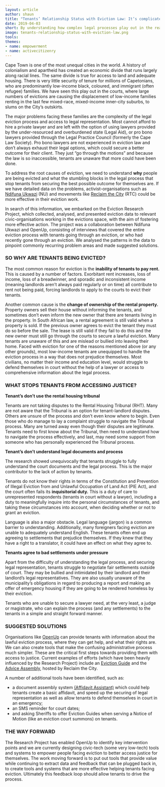 ```yaml
---
layout: article
author: shaun
title: "Tenants’ Relationship Status with Eviction Law: It’s complicated."
date: 2019-04-03
short: By understanding how complex legal processes play out in the real world (not just in a textbook) we can design tools and systems that empower ordinary people to access justice in our courts.
image: tenants-relationship-status-with-eviction-law.png
tools:
themes:
- name: empowerment
- name: activecitizenry
---
```


Cape Town is one of the most unequal cities in the world. A history of colonialism and apartheid has created an economic divide that runs largely along racial lines. The same divide is true for access to land and adequate housing. There is very little security of tenure for millions of Capetonians, who are predominantly low-income black, coloured, and immigrant (often refugee) families. We have seen this play out in the courts, where large numbers of evictions are causing the displacement of low-income families renting in the last few mixed-race, mixed-income inner-city suburbs, to slums on the City’s outskirts.

The major problems facing these families are the complexity of the legal eviction process and access to legal representation. Most cannot afford to hire a private lawyer and are left with the option of using lawyers provided by the under-resourced and overburdened state (Legal Aid), or pro bono lawyers provided through the Legal Practice Council (formerly the Cape Law Society). Pro bono lawyers are not experienced in eviction law and don’t always exhaust their legal options, which could secure a better outcome for their client. They just “go through the motions” and because the law is so inaccessible, tenants are unaware that more could have been done. 

To address the root causes of eviction, we need to understand **why** people are being evicted and what the stumbling blocks in the legal process that stop tenants from securing the best possible outcome for themselves are. If we have detailed data on the problems, activist-organisations such as <a href="http://nu.org.za/" target="_blank">Ndifuna Ukwazi</a> (NU) and movements like <a href="http://reclaimthecity.org.za/" target="_blank">Reclaim the City</a> (RTC) could be more effective in their eviction work. 

In search of this information, we embarked on the Eviction Research Project, which collected, analysed, and presented eviction data to relevant civic-organisations working in the evictions space, with the aim of fostering more effective action. The project was a collaboration between Ndifuna Ukwazi and OpenUp, consisting of interviews that covered the entire eviction process with tenants going through an eviction, or who had recently gone through an eviction. We analysed the patterns in the data to pinpoint commonly recurring problem areas and made suggested solutions.

### SO WHY ARE TENANTS BEING EVICTED?

The most common reason for eviction is the **inability of tenants to pay rent.** This is caused by a number of factors. Exorbitant rent increases, loss of income, loss of a breadwinner, and sporadic and inconsistent income (meaning landlords aren’t always paid regularly or on time) all contribute to rent not being paid, forcing landlords to apply to the courts to evict their tenants. 

Another common cause is the **change of ownership of the rental property.** Property owners sell their house without informing the tenants, and sometimes don’t even inform the new owner that there are tenants living in the property. In South African law, a rental agreement is still valid when a property is sold. If the previous owner agrees to evict the tenant they must do so before the sale. The lease is still valid if they fail to do this and the new owner must still go through the courts to secure a lawful eviction. Many tenants are unaware of this and are mislead or bullied into leaving their home.
Faced with eviction for one of the reasons mentioned above (or any other grounds), most low-income tenants are unequipped to handle the eviction process in a way that does not prejudice themselves. Most civilians, no matter their income and education level, would struggle to defend themselves in court without the help of a lawyer or access to comprehensive information about the legal process. 

### WHAT STOPS TENANTS FROM ACCESSING JUSTICE?

**Tenant’s don’t use the rental housing tribunal**

Tenants are not taking disputes to the Rental Housing Tribunal (RHT). Many are not aware that the Tribunal is an option for tenant-landlord disputes. Others are unsure of the process and don't even know where to begin. Even those who do manage to lay a complaint struggle to navigate the Tribunal process. Many are turned away even though their disputes are legitimate. Tenants need to first know about the Tribunal, then need to understand how to navigate the process effectively, and last, may need some support from someone who has personally experienced the Tribunal process. 

**Tenant’s don’t understand legal documents and process**

The research showed unequivocally that tenants struggle to fully understand the court documents and the legal process. This is the major contributor to the lack of action by tenants.

Tenants do not know their rights in terms of the Constitution and Prevention of Illegal Eviction from and Unlawful Occupation of Land Act (PIE Act), and the court often fails its **inquisitorial duty.** This is a duty of care to unrepresented respondents (tenants in court without a lawyer), including a duty to meaningfully inquire into the personal circumstances of tenants, and taking these circumstances into account, when deciding whether or not to grant an eviction. 

Language is also a major obstacle. Legal language (jargon) is a common barrier to understanding. Additionally, many foreigners facing eviction are unable to adequately understand English. These tenants often end up agreeing to settlements that prejudice themselves. If they knew that they have a right to a translator, it could have an effect on what they agree to.

**Tenants agree to bad settlements under pressure**

Apart from the difficulty of understanding the legal process, and securing legal representation, tenants struggle to negotiate fair settlements outside of court. They may be bullied and intimidated by their landlord and their landlord’s legal representatives. They are also usually unaware of the municipality’s obligations in regard to producing a report and making an offer of emergency housing if they are going to be rendered homeless by their eviction. 

Tenants who are unable to secure a lawyer need, at the very least, a judge or magistrate, who can explain the process (and any settlements) to the tenants in a simple and straight forward manner. 

### SUGGESTED SOLUTIONS

Organisations like <a href="https://openup.org.za/" target="_blank">OpenUp</a> can provide tenants with information about the lawful eviction process, where they can get help, and what their rights are. We can also create tools that make the confusing administrative process much simpler. These are the critical first steps towards providing them with access to justice. Current examples of efforts (which have been heavily influenced by the Research Project) include an <a href="https://evictions.org.za/" target="_blank">Eviction Guide</a> and the <a href="http://reclaimthecity.org.za/transitional-housing/" target="_blank">Advice Assembly</a>, hosted by Reclaim the City.

A number of additional tools have been identified, such as:

- a document assembly system <a href="http://affidavit.evictions.org.za/" target="_blank">(Affidavit Assistant)</a> which could help tenants create a basic affidavit, and speed up the securing of legal representation as well as allow tenants to defend themselves in court in an emergency; 
- an SMS reminder for court dates; 
- and asking Sheriffs to offer Eviction Guides when serving a Notice of Motion (like an eviction court summons) on tenants. 

### THE WAY FORWARD

The Research Project has enabled OpenUp to identify key intervention points and we are currently designing civic-tech (some very low-tech) tools and systems to empower people facing eviction to better access justice for themselves. The work moving forward is to put out tools that provide value while continuing to extract data and feedback that can be plugged back in, to create tools and systems that are more effective helping tenants facing eviction. Ultimately this feedback loop should allow tenants to drive the process. 
